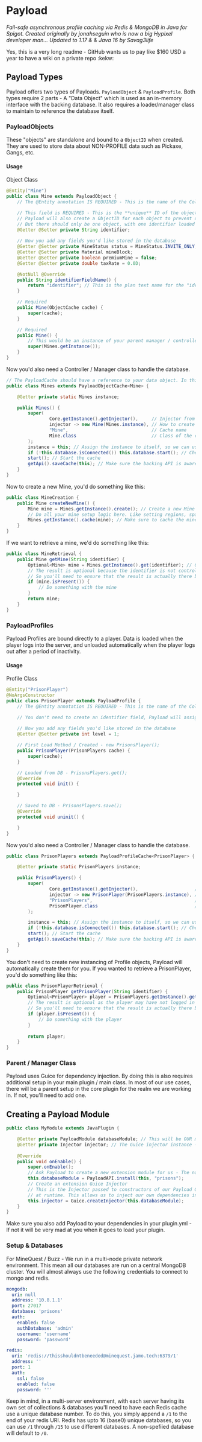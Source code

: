 # Payload
*Fail-safe asynchronous profile caching via Redis &amp; MongoDB in Java for Spigot. Created originally by jonahseguin who is now a big Hypixel developer man... Updated to 1.17 & & Java  16 by Savag3life*

Yes, this is a very long readme - GitHub wants us to pay like $160 USD a year to have a wiki on a private repo :kekw:

## Payload Types
Payload offers two types of Payloads. `PayloadObject` & `PayloadProfile`. Both types require 2 parts - A "Data Object" which is used as an in-memory interface with the backing database. It also requires a loader/manager class to maintain to reference the database itself.

### PayloadObjects
These "objects" are standalone and bound to a `ObjectID` when created. They are used to store data about NON-PROFILE data such as Pickaxe, Gangs, etc.

#### Usage
Object Class
```java
@Entity("Mine")
public class Mine extends PayloadObject {
    // The @Entity annotation IS REQUIRED - This is the name of the Collection in MongoDB

    // This field is REQUIRED - This is the **unique** ID of the object
    // Payload will also create a ObjectID for each object to prevent duplicates
    // But there should only be one object, with one identifier loaded at a time.
    @Getter @Setter private String identifier;
    
    // Now you add any fields you'd like stored in the database
    @Getter @Setter private MineStatus status = MineStatus.INVITE_ONLY;
    @Getter @Setter private Material mineBlock;
    @Getter @Setter private boolean premiumMine = false;
    @Getter @Setter private double taxRate = 0.0D;

    @NotNull @Override
    public String identifierFieldName() {
        return "identifier"; // This is the plan text name for the "identifier" field above.
    }

    // Required
    public Mine(ObjectCache cache) {
        super(cache);
    }

    // Required
    public Mine() {
        // This would be an instance of your parent manager / controller class.
        super(Mines.getInstance());
    }
}
```
Now you'd also need a Controller / Manager class to handle the database.
```java
// The PayloadCache should have a reference to your data object. In this case, Mine.java
public class Mines extends PayloadObjectCache<Mine> {

    @Getter private static Mines instance;

    public Mines() {
        super(
                Core.getInstance().getInjector(),     // Injector from Payload "Module"
                injector -> new Mine(Mines.instance), // How to create a new PrisonPlayer
                "Mine",                               // Cache name
                Mine.class                            // Class of the cache
        );
        instance = this; // Assign the instance to itself, so we can use Mines.getInstance()
        if (!this.database.isConnected()) this.database.start(); // Check if the backing database is connected
        start(); // Start the cache 
        getApi().saveCache(this); // Make sure the backing API is aware of the cache
    }
}
```
Now to create a new Mine, you'd do something like this:
```java
public class MineCreation {
    public Mine createNewMine() {
        Mine mine = Mines.getInstance().create(); // Create a new Mine object using Payload & Guice
        // Do all your mine setup logic here. Like setting regions, spawn points, default values etc
        Mines.getInstance().cache(mine); // Make sure to cache the mine after creating, or it'll never be found again.
    }
}
```
If we want to retrieve a mine, we'd do something like this:
```java
public class MineRetrieval {
    public Mine getMine(String identifier) {
        Optional<Mine> mine = Mines.getInstance().get(identifier); // Get a mine by its identifier 
        // The result is optional because the identifier is not controlled by a static factor like a players UUID
        // So you'll need to ensure that the result is actually there before attempting to use.
        if (mine.isPresent()) {
            // Do something with the mine
        }
        return mine;
    }
}
```

### PayloadProfiles
Payload Profiles are bound directly to a player. Data is loaded when the player logs into the server, and unloaded automatically when the player logs out after a period of inactivity.

#### Usage
Profile Class
```java
@Entity("PrisonPlayer")
@NoArgsConstructor
public class PrisonPlayer extends PayloadProfile {
    // The @Entity annotation IS REQUIRED - This is the name of the Collection in MongoDB

    // You don't need to create an identifier field, Payload will assign the players UUID as the key & use it to load the player automatically.
    
    // Now you add any fields you'd like stored in the database
    @Getter @Setter private int level = 1;

    // First Load Method / Created - new PrisonsPlayer();
    public PrisonPlayer(PrisonPlayers cache) {
        super(cache);
    }

    // Loaded from DB - PrisonsPlayers.get();
    @Override
    protected void init() {

    }

    // Saved to DB - PrisonsPlayers.save();
    @Override
    protected void uninit() {

    }
}
```
Now you'd also need a Controller / Manager class to handle the database.
```java
public class PrisonPlayers extends PayloadProfileCache<PrisonPlayer> {

    @Getter private static PrisonPlayers instance;

    public PrisonPlayers() {
        super(
                Core.getInstance().getInjector(),                     // Injector from Payload "Module"
                injector -> new PrisonPlayer(PrisonPlayers.instance), // How to create a new PrisonPlayer
                "PrisonPlayers",                                      // Cache name
                PrisonPlayer.class                                    // Class of the cache
        );

        instance = this; // Assign the instance to itself, so we can use PrisonPlayers.getInstance()
        if (!this.database.isConnected()) this.database.start(); // Check if the backing database is connected
        start(); // Start the cache 
        getApi().saveCache(this); // Make sure the backing API is aware of the cache
    }
}
```
You don't need to create new instancing of Profile objects, Payload will automatically create them for you.
If you wanted to retrieve a PrisonPlayer, you'd do something like this:
```java
public class PrisonPlayerRetrieval {
    public PrisonPlayer getPrisonPlayer(String identifier) {
        Optional<PrisonPlayer> player = PrisonPlayers.getInstance().get(identifier); // Get a PrisonPlayer by its identifier
        // The result is optional as the player may have not logged in or the data was removed by another server (instancing)
        // So you'll need to ensure that the result is actually there before attempting to use.
        if (player.isPresent()) {
            // Do something with the player
        }
        
        return player;
    }
}
```

### Parent / Manager Class
Payload uses Guice for dependency injection. By doing this is also requires additional setup in your main plugin / main class. In most of our use cases, there will be a parent setup in the core plugin for the realm we are working in. If not, you'll need to add one.

## Creating a Payload Module
```java
public class MyModule extends JavaPlugin {

    @Getter private PayloadModule databaseModule; // This will be OUR module
    @Getter private Injector injector; // The Guice injector instance - You'll need this for nothing except Payload.
    
    @Override
    public void onEnable() {
        super.onEnable();
        // Ask Payload to create a new extension module for us - The name must be unique.
        this.databaseModule = PayloadAPI.install(this, "prisons");
        // Create an extension Guice Injector
        // This is the Injector passed to constructors of our Payload Objects/Profiles to create them 
        // at runtime. This allows us to inject our own dependencies into the Payload objects.
        this.injector = Guice.createInjector(this.databaseModule);
    }
}
```
Make sure you also add Payload to your dependencies in your plugin.yml - If not it will be very mad at you when it goes to load your plugin.

### Setup & Databases
For MineQuest / Buzz - We run in a multi-node private network environment. This mean all our databases are run on a central MongoDB cluster. You will almost always use the following credentials to connect to mongo and redis.
```yaml
mongodb:
  uri: null
  address: '10.8.1.1'
  port: 27017 
  database: 'prisons' 
  auth:
    enabled: false
    authDatabase: 'admin'
    username: 'username'
    password: 'password'

redis:
  uri: 'redis://thisshouldntbeneeded@minequest.jamo.tech:6379/1'
  address: ''
  port: 1
  auth:
    ssl: false
    enabled: false
    password: '''
```
Keep in mind, in a multi-server environment, with each server having its own set of collections & databases you'll need to have each Redis cache use a unique database number. To do this, you simply append a `/1` to the end of your redis URI. Redis has upto 16 (base0) unique databases, so you can use `/1` through `/15` to use different databases. A non-spefiied database will default to `/0`. 